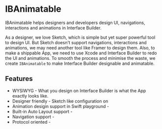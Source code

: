 # IBAnimatable
IBAnimatable helps designers and developers design UI, navigations, interactions and animations in Interface Builder.

As a designer, we love Sketch, which is simple but yet super powerful tool to design UI. But Sketch doesn't support navigations, interactions and animations, we may need another tool like Framer to design them. Also, to make a shippable App, we need to use Xcode and Interface Builder to redo the UI and animations. To smooth the process and minimise the waste, we create `IBAnimatable` to make Interface Builder designable and animatable.   

## Features
* WYSIWYG - What you design on Interface Builder is what the App exactly looks like.
* Designer friendly - Sketch like configuration on 
* Animation desigin support in Swift playground - 
* Built-in Auto Layout support - 
* Navigation support - 
* Protocol oriented - 

